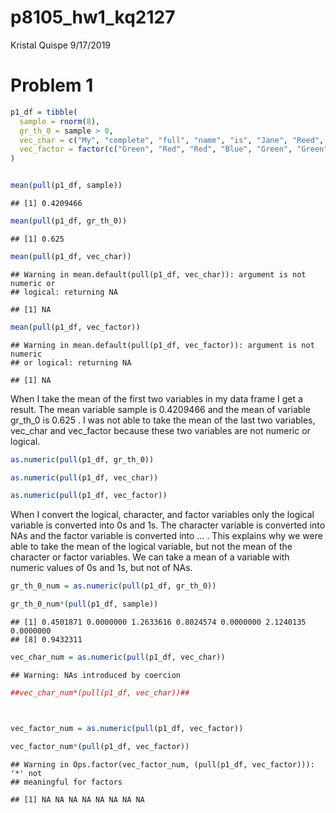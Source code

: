 p8105\_hw1\_kq2127
================
Kristal Quispe
9/17/2019

# Problem 1

``` r
p1_df = tibble(
  sample = rnorm(8),
  gr_th_0 = sample > 0, 
  vec_char = c("My", "complete", "full", "name", "is", "Jane", "Reed", "Doe"),
  vec_factor = factor(c("Green", "Red", "Red", "Blue", "Green", "Green", "Blue", "Blue"))
)


mean(pull(p1_df, sample))
```

    ## [1] 0.4209466

``` r
mean(pull(p1_df, gr_th_0))
```

    ## [1] 0.625

``` r
mean(pull(p1_df, vec_char))
```

    ## Warning in mean.default(pull(p1_df, vec_char)): argument is not numeric or
    ## logical: returning NA

    ## [1] NA

``` r
mean(pull(p1_df, vec_factor))
```

    ## Warning in mean.default(pull(p1_df, vec_factor)): argument is not numeric
    ## or logical: returning NA

    ## [1] NA

When I take the mean of the first two variables in my data frame I get a
result. The mean variable sample is 0.4209466 and the mean of variable
gr\_th\_0 is 0.625 . I was not able to take the mean of the last two
variables, vec\_char and vec\_factor because these two variables are not
numeric or logical.

``` r
as.numeric(pull(p1_df, gr_th_0))

as.numeric(pull(p1_df, vec_char))

as.numeric(pull(p1_df, vec_factor))
```

When I convert the logical, character, and factor variables only the
logical variable is converted into 0s and 1s. The character variable is
converted into NAs and the factor variable is converted into … . This
explains why we were able to take the mean of the logical variable, but
not the mean of the character or factor variables. We can take a mean of
a variable with numeric values of 0s and 1s, but not of NAs.

``` r
gr_th_0_num = as.numeric(pull(p1_df, gr_th_0))

gr_th_0_num*(pull(p1_df, sample))
```

    ## [1] 0.4501871 0.0000000 1.2633616 0.8024574 0.0000000 2.1240135 0.0000000
    ## [8] 0.9432311

``` r
vec_char_num = as.numeric(pull(p1_df, vec_char))
```

    ## Warning: NAs introduced by coercion

``` r
##vec_char_num*(pull(p1_df, vec_char))##



vec_factor_num = as.numeric(pull(p1_df, vec_factor))

vec_factor_num*(pull(p1_df, vec_factor))
```

    ## Warning in Ops.factor(vec_factor_num, (pull(p1_df, vec_factor))): '*' not
    ## meaningful for factors

    ## [1] NA NA NA NA NA NA NA NA
